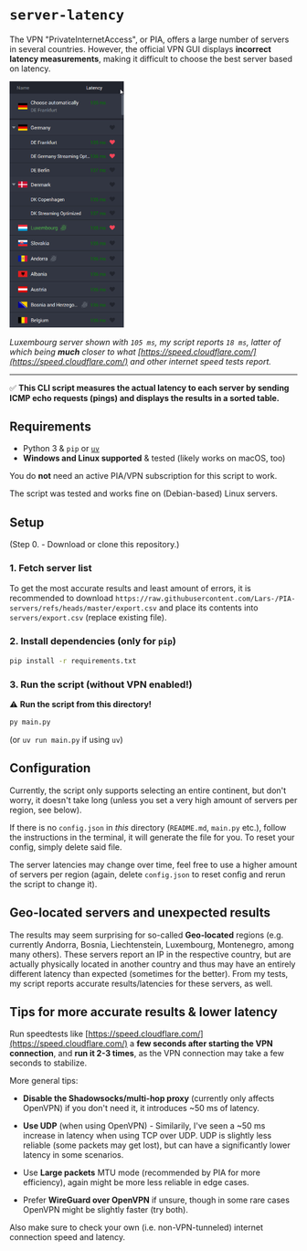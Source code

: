 # `server-latency`

The VPN "PrivateInternetAccess", or PIA, offers a large number of servers in several countries. However, the official VPN GUI displays **incorrect latency measurements**, making it difficult to choose the best server based on latency.

<img src="assets/pia-latencies.png" alt="PIA VPN client showing incorrect latencies" width="200"/>

*Luxembourg server shown with `105 ms`, my script reports `18 ms`, latter of which being **much** closer to what [https://speed.cloudflare.com/](https://speed.cloudflare.com/) and other internet speed tests report.*

***

✅ **This CLI script measures the actual latency to each server by sending ICMP echo requests (pings) and displays the results in a sorted table.**


## Requirements

- Python 3 & `pip` or [`uv`](https://docs.astral.sh/uv/)
- **Windows and Linux supported** & tested (likely works on macOS, too)

You do **not** need an active PIA/VPN subscription for this script to work.

The script was tested and works fine on (Debian-based) Linux servers.

## Setup

(Step 0. - Download or clone this repository.)

### 1. Fetch server list

To get the most accurate results and least amount of errors, it is recommended to download `https://raw.githubusercontent.com/Lars-/PIA-servers/refs/heads/master/export.csv` and place its contents into `servers/export.csv` (replace existing file).

### 2. Install dependencies (only for `pip`)

```cmd
pip install -r requirements.txt
```

### 3. Run the script (without VPN enabled!)

⚠️ **Run the script from this directory!**

```cmd
py main.py
```

(or `uv run main.py` if using `uv`)

## Configuration

Currently, the script only supports selecting an entire continent, but don't worry, it doesn't take long (unless you set a very high amount of servers per region, see below).

If there is no `config.json` in *this* directory (`README.md`, `main.py` etc.), follow the instructions in the terminal, it will generate the file for you. To reset your config, simply delete said file.

The server latencies may change over time, feel free to use a higher amount of servers per region (again, delete `config.json` to reset config and rerun the script to change it).

## Geo-located servers and unexpected results

The results may seem surprising for so-called **Geo-located** regions (e.g. currently Andorra, Bosnia, Liechtenstein, Luxembourg, Montenegro, among many others). These servers report an IP in the respective country, but are actually physically located in another country and thus may have an entirely different latency than expected (sometimes for the better). From my tests, my script reports accurate results/latencies for these servers, as well.

## Tips for more accurate results & lower latency

Run speedtests like [https://speed.cloudflare.com/](https://speed.cloudflare.com/) a **few seconds after starting the VPN connection**, and **run it 2-3 times**, as the VPN connection may take a few seconds to stabilize.

More general tips:

- **Disable the Shadowsocks/multi-hop proxy**  (currently only affects OpenVPN) if you don't need it, it introduces ~50 ms of latency. 

- **Use UDP** (when using OpenVPN) - Similarily, I've seen a ~50 ms increase in latency when using TCP over UDP. UDP is slightly less reliable (some packets may get lost), but can have a significantly lower latency in some scenarios.

- Use **Large packets** MTU mode (recommended by PIA for more efficiency), again might be more less reliable in edge cases.

- Prefer **WireGuard over OpenVPN** if unsure, though in some rare cases OpenVPN might be slightly faster (try both).

Also make sure to check your own (i.e. non-VPN-tunneled) internet connection speed and latency.
